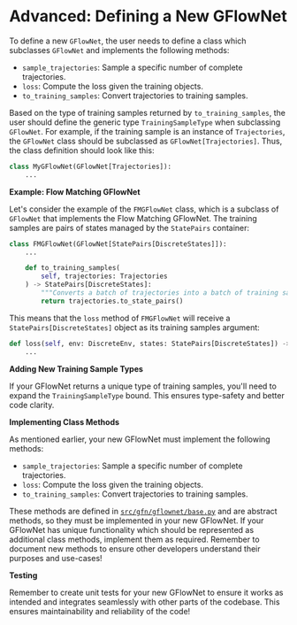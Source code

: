 # Advanced: Defining a New GFlowNet

To define a new `GFlowNet`, the user needs to define a class which subclasses `GFlowNet`
and implements the following methods:

- `sample_trajectories`: Sample a specific number of complete trajectories.
- `loss`: Compute the loss given the training objects.
- `to_training_samples`: Convert trajectories to training samples.

Based on the type of training samples returned by `to_training_samples`, the user should
define the generic type `TrainingSampleType` when subclassing `GFlowNet`. For example,
if the training sample is an instance of `Trajectories`, the `GFlowNet` class should be
subclassed as `GFlowNet[Trajectories]`. Thus, the class definition should look like this:

```python
class MyGFlowNet(GFlowNet[Trajectories]):
    ...
```

**Example: Flow Matching GFlowNet**

Let's consider the example of the `FMGFlowNet` class, which is a subclass of
`GFlowNet` that implements the Flow Matching GFlowNet. The training samples are
pairs of states managed by the `StatePairs` container:

```python
class FMGFlowNet(GFlowNet[StatePairs[DiscreteStates]]):
    ...

    def to_training_samples(
        self, trajectories: Trajectories
    ) -> StatePairs[DiscreteStates]:
        """Converts a batch of trajectories into a batch of training samples."""
        return trajectories.to_state_pairs()
```

This means that the `loss` method of `FMGFlowNet` will receive a
`StatePairs[DiscreteStates]` object as its training samples argument:

```python
def loss(self, env: DiscreteEnv, states: StatePairs[DiscreteStates]) -> torch.Tensor:
    ...
```

**Adding New Training Sample Types**

If your GFlowNet returns a unique type of training samples, you'll need to
expand the `TrainingSampleType` bound. This ensures type-safety and better code
clarity.

**Implementing Class Methods**

As mentioned earlier, your new GFlowNet must implement the following methods:

- `sample_trajectories`: Sample a specific number of complete trajectories.
- `loss`: Compute the loss given the training objects.
- `to_training_samples`: Convert trajectories to training samples.

These methods are defined in
[`src/gfn/gflownet/base.py`](https://github.com/GFNOrg/torchgfn/blob/master/src/gfn/gflownet/base.py)
and are abstract methods, so they must be implemented in your new GFlowNet. If
your GFlowNet has unique functionality which should be represented as additional
class methods, implement them as required. Remember to document new methods to
ensure other developers understand their purposes and use-cases!

**Testing**

Remember to create unit tests for your new GFlowNet to ensure it works as
intended and integrates seamlessly with other parts of the codebase. This
ensures maintainability and reliability of the code!

